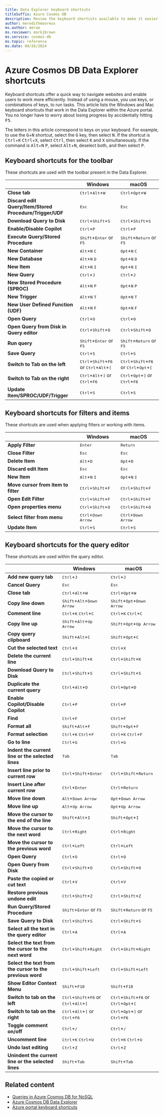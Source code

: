 ```yaml
---
title: Data Explorer keyboard shortcuts
titleSuffix: Azure Cosmos DB
description: Review the keyboard shortcuts available to make it easier to navigate the Data Explorer for Azure Cosmos DB.
author: meredithmooreux
ms.author: merae
ms.reviewer: markjbrown
ms.service: cosmos-db
ms.topic: reference
ms.date: 04/26/2024
---
```


# Azure Cosmos DB Data Explorer shortcuts

Keyboard shortcuts offer a quick way to navigate websites and enable users to work more efficiently. Instead of using a mouse, you use keys, or combinations of keys, to run tasks. This article lists the Windows and Mac keyboard shortcuts that work in the Data Explorer within the Azure portal. You no longer have to worry about losing progress by accidentally hitting <kbd>F5</kbd>.

The letters in this article correspond to keys on your keyboard. For example, to use the <kbd>G</kbd>+<kbd>N</kbd> shortcut, select the <kbd>G</kbd> key, then select <kbd>N</kbd>. If the shortcut is <kbd>Ctrl</kbd>+<kbd>K</kbd> <kbd>Ctrl</kbd>+<kbd>X</kbd>, select <kbd>Ctrl</kbd>, then select <kbd>K</kbd> and <kbd>X</kbd> simultaneously. If the command is <kbd>Alt</kbd>+<kbd>N</kbd>&nbsp;<kbd>P</kbd>, select <kbd>Alt</kbd>+<kbd>N</kbd>, deselect both, and then select <kbd>P</kbd>.

## Keyboard shortcuts for the toolbar

These shortcuts are used with the toolbar present in the Data Explorer.

| | Windows | macOS |
| --- | --- | --- |
| **Close tab** | <kbd>Ctrl</kbd>+<kbd>Alt</kbd>+<kbd>W</kbd> | <kbd>Ctrl</kbd>+<kbd>Opt</kbd>+<kbd>W
| **Discard edit Query/Item/Stored Procedure/Trigger/UDF** | <kbd>Esc</kbd> | <kbd>Esc</kbd> |
| **Download Query to Disk** | <kbd>Ctrl</kbd>+<kbd>Shift</kbd>+<kbd>S</kbd> | <kbd>Ctrl</kbd>+<kbd>Shift</kbd>+<kbd>S</kbd> |
| **Enable/Disable Copilot** | <kbd>Ctrl</kbd>+<kbd>P</kbd> | <kbd>Ctrl</kbd>+<kbd>P</kbd> |
| **Execute Query/Stored Procedure** | <kbd>Shift</kbd>+<kbd>Enter</kbd> or <kbd>F5</kbd> | <kbd>Shift</kbd>+<kbd>Return</kbd> or <kbd>F5</kbd> |
| **New Container** | <kbd>Alt</kbd>+<kbd>N</kbd>&nbsp;<kbd>C</kbd> | <kbd>Opt</kbd>+<kbd>N</kbd>&nbsp;<kbd>C</kbd> |
| **New Database** | <kbd>Alt</kbd>+<kbd>N</kbd>&nbsp;<kbd>D</kbd> | <kbd>Opt</kbd>+<kbd>N</kbd>&nbsp;<kbd>D</kbd> |
| **New Item** | <kbd>Alt</kbd>+<kbd>N</kbd>&nbsp;<kbd>I</kbd> | <kbd>Opt</kbd>+<kbd>N</kbd>&nbsp;<kbd>I</kbd> |
| **New Query** | <kbd>Ctrl</kbd>+<kbd>J</kbd> | <kbd>Ctrl</kbd>+<kbd>J</kbd> |
| **New Stored Procedure (SPROC)** | <kbd>Alt</kbd>+<kbd>N</kbd>&nbsp;<kbd>P</kbd> | <kbd>Opt</kbd>+<kbd>N</kbd>&nbsp;<kbd>P</kbd> |
| **New Trigger** | <kbd>Alt</kbd>+<kbd>N</kbd>&nbsp;<kbd>T</kbd> | <kbd>Opt</kbd>+<kbd>N</kbd>&nbsp;<kbd>T</kbd> |
| **New User Defined Function (UDF)** | <kbd>Alt</kbd>+<kbd>N</kbd>&nbsp;<kbd>F</kbd> | <kbd>Opt</kbd>+<kbd>N</kbd>&nbsp;<kbd>F</kbd> |
| **Open Query** | <kbd>Ctrl</kbd>+<kbd>O</kbd> | <kbd>Ctrl</kbd>+<kbd>O</kbd> |
| **Open Query from Disk in Query editor** | <kbd>Ctrl</kbd>+<kbd>Shift</kbd>+<kbd>O</kbd> | <kbd>Ctrl</kbd>+<kbd>Shift</kbd>+<kbd>O</kbd> |
| **Run query** | <kbd>Shift</kbd>+<kbd>Enter</kbd> or <kbd>F5</kbd> | <kbd>Shift</kbd>+<kbd>Return</kbd> or <kbd>F5</kbd> |
| **Save Query** | <kbd>Ctrl</kbd>+<kbd>S</kbd> | <kbd>Ctrl</kbd>+<kbd>S</kbd> |
| **Switch to Tab on the left** | <kbd>Ctrl</kbd>+<kbd>Shift</kbd>+<kbd>F6</kbd> or <kbd>Ctrl</kbd>+<kbd>Alt</kbd>+<kbd>[</kbd>| <kbd>Ctrl</kbd>+<kbd>Shift</kbd>+<kbd>F6</kbd> or <kbd>Ctrl</kbd>+<kbd>Opt</kbd>+<kbd>[</kbd> |
| **Switch to Tab on the right** | <kbd>Ctrl</kbd>+<kbd>Alt</kbd>+<kbd>]</kbd> or <kbd>Ctrl</kbd>+<kbd>F6</kbd> | <kbd>Ctrl</kbd>+<kbd>Opt</kbd>+<kbd>]</kbd> or <kbd>Ctrl</kbd>+<kbd>F6</kbd> |
| **Update Item/SPROC/UDF/Trigger** | <kbd>Ctrl</kbd>+<kbd>S</kbd> | <kbd>Ctrl</kbd>+<kbd>S</kbd> |

## Keyboard shortcuts for filters and items

These shortcuts are used when applying filters or working with items.

| | Windows | macOS |
| --- | --- | --- |
| **Apply Filter** | <kbd>Enter</kbd> | <kbd>Return</kbd> |
| **Close Filter** | <kbd>Esc</kbd> | <kbd>Esc</kbd> |
| **Delete Item** | <kbd>Alt</kbd>+<kbd>D</kbd> | <kbd>Opt</kbd>+<kbd>D</kbd> |
| **Discard edit Item** | <kbd>Esc</kbd> | <kbd>Esc</kbd> |
| **New Item** | <kbd>Alt</kbd>+<kbd>N</kbd>&nbsp;<kbd>I</kbd> | <kbd>Opt</kbd>+<kbd>N</kbd>&nbsp;<kbd>I</kbd> |
| **Move cursor from item to filter** | <kbd>Ctrl</kbd>+<kbd>Shift</kbd>+<kbd>F</kbd> | <kbd>Ctrl</kbd>+<kbd>Shift</kbd>+<kbd>F</kbd> |
| **Open Edit Filter** | <kbd>Ctrl</kbd>+<kbd>Shift</kbd>+<kbd>F</kbd> | <kbd>Ctrl</kbd>+<kbd>Shift</kbd>+<kbd>F</kbd> |
| **Open properties menu** | <kbd>Ctrl</kbd>+<kbd>Shift</kbd>+<kbd>O</kbd> | <kbd>Ctrl</kbd>+<kbd>Shift</kbd>+<kbd>O</kbd> |
| **Select filter from menu** | <kbd>Ctrl</kbd>+<kbd>Down Arrow</kbd> | <kbd>Ctrl</kbd>+<kbd>Down Arrow</kbd> |
| **Update Item** | <kbd>Ctrl</kbd>+<kbd>S</kbd> | <kbd>Ctrl</kbd>+<kbd>S</kbd> |

## Keyboard shortcuts for the query editor

These shortcuts are used within the query editor.

| | Windows | macOS |
| --- | --- | --- |
| **Add new query tab** | <kbd>Ctrl</kbd>+<kbd>J</kbd> | <kbd>Ctrl</kbd>+<kbd>J</kbd> |
| **Cancel Query** | <kbd>Esc</kbd> | <kbd>Esc</kbd> |
| **Close tab** | <kbd>Ctrl</kbd>+<kbd>Alt</kbd>+<kbd>W</kbd> | <kbd>Ctrl</kbd>+<kbd>Opt</kbd>+<kbd>W</kbd> |
| **Copy line down** | <kbd>Shift</kbd>+<kbd>Alt</kbd>+<kbd>Down Arrow</kbd> | <kbd>Shift</kbd>+<kbd>Opt</kbd>+<kbd>Down Arrow</kbd> |
| **Comment line** | <kbd>Ctrl</kbd>+<kbd>K</kbd>&nbsp;<kbd>Ctrl</kbd>+<kbd>C</kbd> | <kbd>Ctrl</kbd>+<kbd>K</kbd>&nbsp;<kbd>Ctrl</kbd>+<kbd>C</kbd> |
| **Copy line up** | <kbd>Shift</kbd>+<kbd>Alt</kbd>+<kbd>Up Arrow</kbd> | <kbd>Shift</kbd>+<kbd>Opt</kbd>+<kbd>Up Arrow</kbd> |
| **Copy query clipboard** | <kbd>Shift</kbd>+<kbd>Alt</kbd>+<kbd>C</kbd> | <kbd>Shift</kbd>+<kbd>Opt</kbd>+<kbd>C</kbd> |
| **Cut the selected text** | <kbd>Ctrl</kbd>+<kbd>X</kbd> | <kbd>Ctrl</kbd>+<kbd>X</kbd> |
| **Delete the current line** | <kbd>Ctrl</kbd>+<kbd>Shift</kbd>+<kbd>K</kbd> | <kbd>Ctrl</kbd>+<kbd>Shift</kbd>+<kbd>K</kbd> |
| **Download Query to Disk** | <kbd>Ctrl</kbd>+<kbd>Shift</kbd>+<kbd>S</kbd> | <kbd>Ctrl</kbd>+<kbd>Shift</kbd>+<kbd>S</kbd> |
| **Duplicate the current query** | <kbd>Ctrl</kbd>+<kbd>Alt</kbd>+<kbd>D</kbd> | <kbd>Ctrl</kbd>+<kbd>Opt</kbd>+<kbd>D</kbd> |
| **Enable Copilot/Disable Copilot** | <kbd>Ctrl</kbd>+<kbd>P</kbd> | <kbd>Ctrl</kbd>+<kbd>P</kbd> |
| **Find** | <kbd>Ctrl</kbd>+<kbd>F</kbd> | <kbd>Ctrl</kbd>+<kbd>F</kbd> |
| **Format all** | <kbd>Shift</kbd>+<kbd>Alt</kbd>+<kbd>F</kbd> | <kbd>Shift</kbd>+<kbd>Opt</kbd>+<kbd>F</kbd> |
| **Format selection** | <kbd>Ctrl</kbd>+<kbd>K</kbd>&nbsp;<kbd>Ctrl</kbd>+<kbd>F</kbd> | <kbd>Ctrl</kbd>+<kbd>K</kbd>&nbsp;<kbd>Ctrl</kbd>+<kbd>F</kbd> |
| **Go to line** | <kbd>Ctrl</kbd>+<kbd>G</kbd> | <kbd>Ctrl</kbd>+<kbd>G</kbd> |
| **Indent the current line or the selected lines** | <kbd>Tab</kbd> | <kbd>Tab</kbd> |
| **Insert line prior to current row** | <kbd>Ctrl</kbd>+<kbd>Shift</kbd>+<kbd>Enter</kbd> | <kbd>Ctrl</kbd>+<kbd>Shift</kbd>+<kbd>Return</kbd> |
| **Insert Line after current row** | <kbd>Ctrl</kbd>+<kbd>Enter</kbd> | <kbd>Ctrl</kbd>+<kbd>Return</kbd> |
| **Move line down** | <kbd>Alt</kbd>+<kbd>Down Arrow</kbd> | <kbd>Opt</kbd>+<kbd>Down Arrow</kbd> |
| **Move line up** | <kbd>Alt</kbd>+<kbd>Up Arrow</kbd> | <kbd>Opt</kbd>+<kbd>Up Arrow</kbd> |
| **Move the cursor to the end of the line** | <kbd>Shift</kbd>+<kbd>Alt</kbd>+<kbd>I</kbd> | <kbd>Shift</kbd>+<kbd>Opt</kbd>+<kbd>I</kbd> |
| **Move the cursor to the next word** | <kbd>Ctrl</kbd>+<kbd>Right</kbd> | <kbd>Ctrl</kbd>+<kbd>Right</kbd> |
| **Move the cursor to the previous word** | <kbd>Ctrl</kbd>+<kbd>Left</kbd> | <kbd>Ctrl</kbd>+<kbd>Left</kbd> |
| **Open Query** | <kbd>Ctrl</kbd>+<kbd>O</kbd> | <kbd>Ctrl</kbd>+<kbd>O</kbd> |
| **Open Query from Disk** | <kbd>Ctrl</kbd>+<kbd>Shift</kbd>+<kbd>O</kbd> | <kbd>Ctrl</kbd>+<kbd>Shift</kbd>+<kbd>O</kbd> |
| **Paste the copied or cut text** | <kbd>Ctrl</kbd>+<kbd>V</kbd> | <kbd>Ctrl</kbd>+<kbd>V</kbd> |
| **Restore previous undone edit** | <kbd>Ctrl</kbd>+<kbd>Shift</kbd>+<kbd>Z</kbd> | <kbd>Ctrl</kbd>+<kbd>Shift</kbd>+<kbd>Z</kbd> |
| **Run Query/Stored Procedure** | <kbd>Shift</kbd>+<kbd>Enter</kbd> or <kbd>F5</kbd> | <kbd>Shift</kbd>+<kbd>Return</kbd> or <kbd>F5</kbd> |
| **Save Query to Disk** | <kbd>Ctrl</kbd>+<kbd>Shift</kbd>+<kbd>S</kbd> | <kbd>Ctrl</kbd>+<kbd>Shift</kbd>+<kbd>S</kbd> |
| **Select all the text in the query editor** | <kbd>Ctrl</kbd>+<kbd>A</kbd> | <kbd>Ctrl</kbd>+<kbd>A</kbd> |
| **Select the text from the cursor to the next word** | <kbd>Ctrl</kbd>+<kbd>Shift</kbd>+<kbd>Right</kbd> | <kbd>Ctrl</kbd>+<kbd>Shift</kbd>+<kbd>Right</kbd> |
| **Select the text from the cursor to the previous word** | <kbd>Ctrl</kbd>+<kbd>Shift</kbd>+<kbd>Left</kbd> | <kbd>Ctrl</kbd>+<kbd>Shift</kbd>+<kbd>Left</kbd> |
| **Show Editor Context Menu** | <kbd>Shift</kbd>+<kbd>F10</kbd> | <kbd>Shift</kbd>+<kbd>F10</kbd> |
| **Switch to tab on the left** | <kbd>Ctrl</kbd>+<kbd>Shift</kbd>+<kbd>F6</kbd> or <kbd>Ctrl</kbd>+<kbd>Alt</kbd>+<kbd>[</kbd> | <kbd>Ctrl</kbd>+<kbd>Shift</kbd>+<kbd>F6</kbd> or <kbd>Ctrl</kbd>+<kbd>Opt</kbd>+<kbd>[</kbd> |
| **Switch to tab on the right** | <kbd>Ctrl</kbd>+<kbd>Alt</kbd>+<kbd>]</kbd> or <kbd>Ctrl</kbd>+<kbd>F6</kbd> | <kbd>Ctrl</kbd>+<kbd>Opt</kbd>+<kbd>]</kbd> or <kbd>Ctrl</kbd>+<kbd>F6</kbd> |
| **Toggle comment on/off** | <kbd>Ctrl</kbd>+<kbd>/</kbd> | <kbd>Ctrl</kbd>+<kbd>/</kbd> |
| **Uncomment line** | <kbd>Ctrl</kbd>+<kbd>K</kbd>&nbsp;<kbd>Ctrl</kbd>+<kbd>U</kbd>  | <kbd>Ctrl</kbd>+<kbd>K</kbd>&nbsp;<kbd>Ctrl</kbd>+<kbd>U</kbd> |
| **Undo last editing** | <kbd>Ctrl</kbd>+<kbd>Z</kbd> | <kbd>Ctrl</kbd>+<kbd>Z</kbd> |
| **Unindent the current line or the selected lines** | <kbd>Shift</kbd>+<kbd>Tab</kbd> | <kbd>Shift</kbd>+<kbd>Tab</kbd> |

## Related content

- [Queries in Azure Cosmos DB for NoSQL](nosql/query/index.yml)
- [Azure Cosmos DB Data Explorer](data-explorer.md)
- [Azure portal keyboard shortcuts](../azure-portal/azure-portal-keyboard-shortcuts.md)
